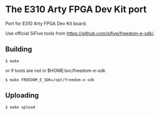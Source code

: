 # The E310 Arty FPGA Dev Kit port

Port for E310 Arty FPGA Dev Kit board.

Use official SiFive tools from https://github.com/sifive/freedom-e-sdk/.

## Building 

    $ make
    
or if tools are not in $HOME/src/freedom-e-sdk
    
    $ make FREEDOM_E_SDK=/opt/freedom-e-sdk

## Uploading 

    $ make upload
